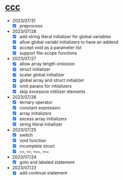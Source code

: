 # [ccc](https://github.com/diohabara/ccc)

- 2023/07/31
  - [x] preprocess
- 2023/07/28
  - [x] add string literal initializer for global variables
  - [x] allow global variabl initializers to have an addend
  - [x] accept void as a parameter list
  - [x] support file-scope functions
- 2023/07/27
  - [x] allow array length omission
  - [x] struct initializer
  - [x] scalar global initializer
  - [x] global array and struct  initializer
  - [x] omit parans for intiializers
  - [x] skip excessive initilizer elements
- 2023/07/26
  - [x] ternary operator
  - [x] constant expression
  - [x] array initializers
  - [x] excess array initializers
  - [x] string literal initailizer
- 2023/07/25
  - [x] switch
  - [x] void function
  - [x] incomplete struct
  - [x] `<<`, `>>`, `<<=`, `>>=`
- 2023/07/24
  - [x] goto and labeled statement
- 2023/07/23
  - [x] add continue statement